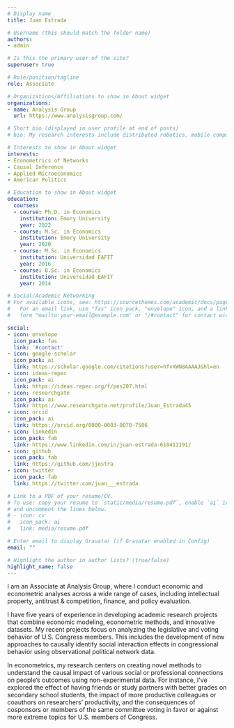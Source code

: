 ```yaml
---
# Display name
title: Juan Estrada

# Username (this should match the folder name)
authors:
- admin

# Is this the primary user of the site?
superuser: true

# Role/position/tagline
role: Associate

# Organizations/Affiliations to show in About widget
organizations:
- name: Analysis Group
  url: https://www.analysisgroup.com/

# Short bio (displayed in user profile at end of posts)
# bio: My research interests include distributed robotics, mobile computing and programmable matter.

# Interests to show in About widget
interests:
- Econometrics of Networks
- Causal Inference
- Applied Microeconomics
- American Politics

# Education to show in About widget
education:
  courses:
  - course: Ph.D. in Economics
    institution: Emory University
    year: 2022 
  - course: M.Sc. in Economics
    institution: Emory University
    year: 2020
  - course: M.Sc. in Economics 
    institution: Universidad EAFIT
    year: 2016
  - course: B.Sc. in Economics
    institution: Universidad EAFIT
    year: 2014

# Social/Academic Networking
# For available icons, see: https://sourcethemes.com/academic/docs/page-builder/#icons
#   For an email link, use "fas" icon pack, "envelope" icon, and a link in the
#   form "mailto:your-email@example.com" or "/#contact" for contact widget.

social:
- icon: envelope
  icon_pack: fas
  link: '#contact'
- icon: google-scholar
  icon_pack: ai
  link: https://scholar.google.com/citations?user=hfvXWN8AAAAJ&hl=en
- icon: ideas-repec
  icon_pack: ai
  link: https://ideas.repec.org/f/pes207.html
- icon: researchgate
  icon_pack: ai
  link: https://www.researchgate.net/profile/Juan_Estrada45 
- icon: orcid
  icon_pack: ai
  link: https://orcid.org/0000-0003-0070-7586
- icon: linkedin
  icon_pack: fab
  link: https://www.linkedin.com/in/juan-estrada-610411191/
- icon: github
  icon_pack: fab
  link: https://github.com/jjestra
- icon: twitter
  icon_pack: fab
  link: https://twitter.com/juan___estrada 

# Link to a PDF of your resume/CV.
# To use: copy your resume to `static/media/resume.pdf`, enable `ai` icons in `params.toml`, 
# and uncomment the lines below.
# - icon: cv
#   icon_pack: ai
#   link: media/resume.pdf

# Enter email to display Gravatar (if Gravatar enabled in Config)
email: ""

# Highlight the author in author lists? (true/false)
highlight_name: false
---
```


I am an Associate at Analysis Group, where I conduct economic and econometric analyses across a wide range of cases, including intellectual property, antitrust & competition, finance, and policy evaluation.

I have five years of experience in developing academic research projects that combine economic modeling, econometric methods, and innovative datasets. My recent projects focus on analyzing the legislative and voting behavior of U.S. Congress members. This includes the development of new approaches to causally identify social interaction effects in congressional behavior using observational political network data.

In econometrics, my research centers on creating novel methods to understand the causal impact of various social or professional connections on people’s outcomes using non-experimental data. For instance, I've explored the effect of having friends or study partners with better grades on secondary school students, the impact of more productive colleagues or coauthors on researchers’ productivity, and the consequences of cosponsors or members of the same committee voting in favor or against more extreme topics for U.S. members of Congress.
